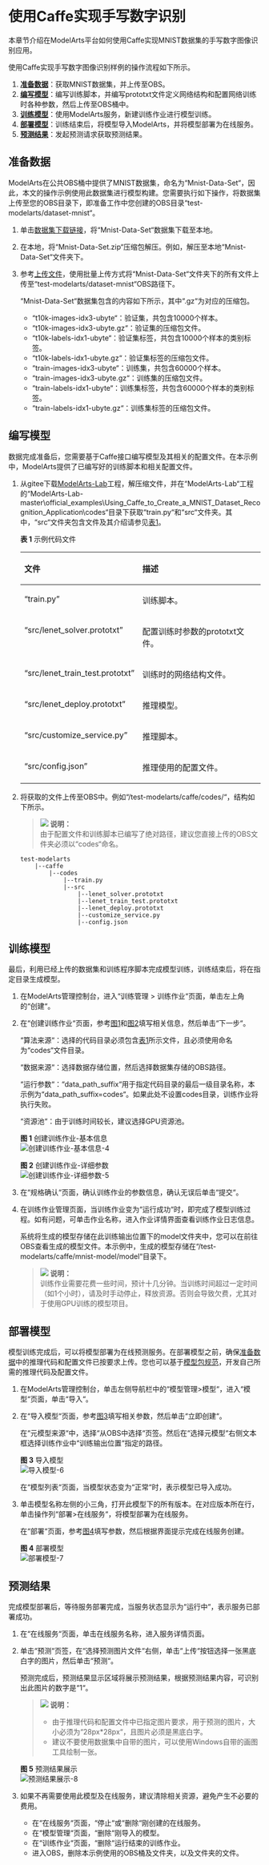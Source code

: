 # 使用Caffe实现手写数字识别<a name="modelarts_10_0011"></a>

本章节介绍在ModelArts平台如何使用Caffe实现MNIST数据集的手写数字图像识别应用。

使用Caffe实现手写数字图像识别样例的操作流程如下所示。

1.  **[准备数据](#section336312088)**：获取MNIST数据集，并上传至OBS。
2.  **[编写模型](#section1128061013338)**：编写训练脚本，并编写prototxt文件定义网络结构和配置网络训练时各种参数，然后上传至OBS桶中。
3.  **[训练模型](#section715011268333)**：使用ModelArts服务，新建训练作业进行模型训练。
4.  **[部署模型](#section740614592308)**：训练结束后，将模型导入ModelArts，并将模型部署为在线服务。
5.  **[预测结果](#section9961181112311)**：发起预测请求获取预测结果。

## 准备数据<a name="section336312088"></a>

ModelArts在公共OBS桶中提供了MNIST数据集，命名为“Mnist-Data-Set“，因此，本文的操作示例使用此数据集进行模型构建。您需要执行如下操作，将数据集上传至您的OBS目录下，即准备工作中您创建的OBS目录“test-modelarts/dataset-mnist“。

1.  单击[数据集下载链接](https://modelarts-cnnorth1-market-dataset.obs.cn-north-1.myhuaweicloud.com/dataset-market/Mnist-Data-Set/archiver/Mnist-Data-Set.zip)，将“Mnist-Data-Set“数据集下载至本地。
2.  在本地，将“Mnist-Data-Set.zip“压缩包解压。例如，解压至本地“Mnist-Data-Set“文件夹下。
3.  参考[上传文件](https://support.huaweicloud.com/usermanual-obs/obs_03_0307.html)，使用批量上传方式将“Mnist-Data-Set“文件夹下的所有文件上传至“test-modelarts/dataset-mnist“OBS路径下。

    “Mnist-Data-Set“数据集包含的内容如下所示，其中“.gz“为对应的压缩包。

    -   “t10k-images-idx3-ubyte“：验证集，共包含10000个样本。
    -   “t10k-images-idx3-ubyte.gz“：验证集的压缩包文件。
    -   “t10k-labels-idx1-ubyte“：验证集标签，共包含10000个样本的类别标签。
    -   “t10k-labels-idx1-ubyte.gz“：验证集标签的压缩包文件。
    -   “train-images-idx3-ubyte“：训练集，共包含60000个样本。
    -   “train-images-idx3-ubyte.gz“：训练集的压缩包文件。
    -   “train-labels-idx1-ubyte“：训练集标签，共包含60000个样本的类别标签。
    -   “train-labels-idx1-ubyte.gz“：训练集标签的压缩包文件。


## 编写模型<a name="section1128061013338"></a>

数据完成准备后，您需要基于Caffe接口编写模型及其相关的配置文件。在本示例中，ModelArts提供了已编写好的训练脚本和相关配置文件。

1.  从gitee下载[ModelArts-Lab](https://gitee.com/ModelArts/ModelArts-Lab)工程，解压缩文件，并在“ModelArts-Lab“工程的“ModelArts-Lab-master\\official\_examples\\Using\_Caffe\_to\_Create\_a\_MNIST\_Dataset\_Recognition\_Application\\codes“目录下获取“train.py“和“src“文件夹。其中，“src“文件夹包含文件及其介绍请参见[表1](#table773145417296)。

    **表 1**  示例代码文件

    <a name="table773145417296"></a>
    <table><thead align="left"><tr id="row1373155412910"><th class="cellrowborder" valign="top" width="26.419999999999998%" id="mcps1.2.3.1.1"><p id="p12731105416296"><a name="p12731105416296"></a><a name="p12731105416296"></a>文件</p>
    </th>
    <th class="cellrowborder" valign="top" width="73.58%" id="mcps1.2.3.1.2"><p id="p14731654192920"><a name="p14731654192920"></a><a name="p14731654192920"></a>描述</p>
    </th>
    </tr>
    </thead>
    <tbody><tr id="row7731155414292"><td class="cellrowborder" valign="top" width="26.419999999999998%" headers="mcps1.2.3.1.1 "><p id="p1873119541290"><a name="p1873119541290"></a><a name="p1873119541290"></a><span class="filepath" id="filepath17669396308"><a name="filepath17669396308"></a><a name="filepath17669396308"></a>“train.py”</span></p>
    </td>
    <td class="cellrowborder" valign="top" width="73.58%" headers="mcps1.2.3.1.2 "><p id="p207319542291"><a name="p207319542291"></a><a name="p207319542291"></a>训练脚本。</p>
    </td>
    </tr>
    <tr id="row16731185442915"><td class="cellrowborder" valign="top" width="26.419999999999998%" headers="mcps1.2.3.1.1 "><p id="p147327548299"><a name="p147327548299"></a><a name="p147327548299"></a><span class="filepath" id="filepath3831141110311"><a name="filepath3831141110311"></a><a name="filepath3831141110311"></a>“src/lenet_solver.prototxt”</span></p>
    </td>
    <td class="cellrowborder" valign="top" width="73.58%" headers="mcps1.2.3.1.2 "><p id="p673216549299"><a name="p673216549299"></a><a name="p673216549299"></a>配置训练时参数的prototxt文件。</p>
    </td>
    </tr>
    <tr id="row9732254112914"><td class="cellrowborder" valign="top" width="26.419999999999998%" headers="mcps1.2.3.1.1 "><p id="p17323546298"><a name="p17323546298"></a><a name="p17323546298"></a><span class="filepath" id="filepath168736162313"><a name="filepath168736162313"></a><a name="filepath168736162313"></a>“src/lenet_train_test.prototxt”</span></p>
    </td>
    <td class="cellrowborder" valign="top" width="73.58%" headers="mcps1.2.3.1.2 "><p id="p137321554172912"><a name="p137321554172912"></a><a name="p137321554172912"></a>训练时的网络结构文件。</p>
    </td>
    </tr>
    <tr id="row473245412911"><td class="cellrowborder" valign="top" width="26.419999999999998%" headers="mcps1.2.3.1.1 "><p id="p1073265413295"><a name="p1073265413295"></a><a name="p1073265413295"></a><span class="filepath" id="filepath154419583354"><a name="filepath154419583354"></a><a name="filepath154419583354"></a>“src/lenet_deploy.prototxt”</span></p>
    </td>
    <td class="cellrowborder" valign="top" width="73.58%" headers="mcps1.2.3.1.2 "><p id="p2073212545298"><a name="p2073212545298"></a><a name="p2073212545298"></a>推理模型。</p>
    </td>
    </tr>
    <tr id="row16732185416294"><td class="cellrowborder" valign="top" width="26.419999999999998%" headers="mcps1.2.3.1.1 "><p id="p13732754202911"><a name="p13732754202911"></a><a name="p13732754202911"></a><span class="filepath" id="filepath2963180193619"><a name="filepath2963180193619"></a><a name="filepath2963180193619"></a>“src/customize_service.py”</span></p>
    </td>
    <td class="cellrowborder" valign="top" width="73.58%" headers="mcps1.2.3.1.2 "><p id="p1173215419293"><a name="p1173215419293"></a><a name="p1173215419293"></a>推理脚本。</p>
    </td>
    </tr>
    <tr id="row6732125415296"><td class="cellrowborder" valign="top" width="26.419999999999998%" headers="mcps1.2.3.1.1 "><p id="p273275492920"><a name="p273275492920"></a><a name="p273275492920"></a><span class="filepath" id="filepath99389443613"><a name="filepath99389443613"></a><a name="filepath99389443613"></a>“src/config.json”</span></p>
    </td>
    <td class="cellrowborder" valign="top" width="73.58%" headers="mcps1.2.3.1.2 "><p id="p1573245417291"><a name="p1573245417291"></a><a name="p1573245417291"></a>推理使用的配置文件。</p>
    </td>
    </tr>
    </tbody>
    </table>

2.  将获取的文件上传至OBS中。例如“/test-modelarts/caffe/codes/“，结构如下所示。

    >![](public_sys-resources/icon-note.gif) **说明：**   
    >由于配置文件和训练脚本已编写了绝对路径，建议您直接上传的OBS文件夹必须以“codes“命名。  

    ```
    test-modelarts
        |--caffe
            |--codes
                |--train.py
                |--src
                    |--lenet_solver.prototxt
                    |--lenet_train_test.prototxt
                    |--lenet_deploy.prototxt
                    |--customize_service.py
                    |--config.json
    ```


## 训练模型<a name="section715011268333"></a>

最后，利用已经上传的数据集和训练程序脚本完成模型训练，训练结束后，将在指定目录生成模型。

1.  在ModelArts管理控制台，进入“训练管理 \> 训练作业“页面，单击左上角的“创建“。
2.  在“创建训练作业“页面，参考[图1](#fig54731540185512)和[图2](#fig1647364017555)填写相关信息，然后单击“下一步“。

    “算法来源“：选择的代码目录必须包含[表1](#table773145417296)所示文件，且必须使用命名为“codes“文件目录。

    “数据来源“：选择数据存储位置，然后选择数据集存储的OBS路径。

    “运行参数“：“data\_path\_suffix“用于指定代码目录的最后一级目录名称，本示例为“data\_path\_suffix=codes“。如果此处不设置codes目录，训练作业将执行失败。

    “资源池“：由于训练时间较长，建议选择GPU资源池。

    **图 1**  创建训练作业-基本信息<a name="fig54731540185512"></a>  
    ![](figures/创建训练作业-基本信息-4.png "创建训练作业-基本信息-4")

    **图 2**  创建训练作业-详细参数<a name="fig1647364017555"></a>  
    ![](figures/创建训练作业-详细参数-5.png "创建训练作业-详细参数-5")

3.  在“规格确认“页面，确认训练作业的参数信息，确认无误后单击“提交“。
4.  在训练作业管理页面，当训练作业变为“运行成功“时，即完成了模型训练过程。如有问题，可单击作业名称，进入作业详情界面查看训练作业日志信息。

    系统将生成的模型存储在此训练输出位置下的model文件夹中，您可以在前往OBS查看生成的模型文件。本示例中，生成的模型存储在“/test-modelarts/caffe/mnist-model/model“目录下。

    >![](public_sys-resources/icon-note.gif) **说明：**   
    >训练作业需要花费一些时间，预计十几分钟。当训练时间超过一定时间（如1个小时），请及时手动停止，释放资源。否则会导致欠费，尤其对于使用GPU训练的模型项目。  


## 部署模型<a name="section740614592308"></a>

模型训练完成后，可以将模型部署为在线预测服务。在部署模型之前，确保[准备数据](#section336312088)中的推理代码和配置文件已按要求上传。您也可以基于[模型包规范](https://support.huaweicloud.com/engineers-modelarts/modelarts_23_0091.html)，开发自己所需的推理代码及配置文件。

1.  在ModelArts管理控制台，单击左侧导航栏中的“模型管理\>模型“，进入“模型“页面，单击“导入“。
2.  在“导入模型“页面，参考[图3](#fig1391183516364)填写相关参数，然后单击“立即创建“。

    在“元模型来源“中，选择“从OBS中选择“页签。然后在“选择元模型“右侧文本框选择训练作业中“训练输出位置“指定的路径。

    **图 3**  导入模型<a name="fig1391183516364"></a>  
    ![](figures/导入模型-6.png "导入模型-6")

    在“模型列表“页面，当模型状态变为“正常“时，表示模型已导入成功。

3.  单击模型名称左侧的小三角，打开此模型下的所有版本。在对应版本所在行，单击操作列“部署\>在线服务“，将模型部署为在线服务。

    在“部署“页面，参考[图4](#fig3534111012408)填写参数，然后根据界面提示完成在线服务创建。

    **图 4**  部署模型<a name="fig3534111012408"></a>  
    ![](figures/部署模型-7.png "部署模型-7")


## 预测结果<a name="section9961181112311"></a>

完成模型部署后，等待服务部署完成，当服务状态显示为“运行中“，表示服务已部署成功。

1.  在“在线服务“页面，单击在线服务名称，进入服务详情页面。
2.  单击“预测“页签，在“选择预测图片文件“右侧，单击“上传“按钮选择一张黑底白字的图片，然后单击“预测“。

    预测完成后，预测结果显示区域将展示预测结果，根据预测结果内容，可识别出此图片的数字是“1“。

    >![](public_sys-resources/icon-note.gif) **说明：**   
    >-   由于推理代码和配置文件中已指定图片要求，用于预测的图片，大小必须为“28px\*28px“，且图片必须是黑底白字。  
    >-   建议不要使用数据集中自带的图片，可以使用Windows自带的画图工具绘制一张。  

    **图 5**  预测结果展示<a name="zh-cn_topic_0168474775_fig2049295319516"></a>  
    ![](figures/预测结果展示-8.png "预测结果展示-8")

3.  如果不再需要使用此模型及在线服务，建议清除相关资源，避免产生不必要的费用。
    -   在“在线服务“页面，“停止“或“删除“刚创建的在线服务。
    -   在“模型管理“页面，“删除“刚导入的模型。
    -   在“训练作业“页面，“删除“运行结束的训练作业。
    -   进入OBS，删除本示例使用的OBS桶及文件夹，以及文件夹的文件。


